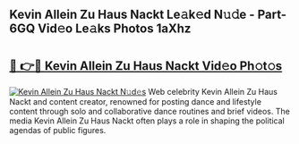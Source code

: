 ## Kevin Allein Zu Haus Nackt Le𝚊k𝚎d N𝚞𝚍e - Part-6GQ Vid𝚎o Le𝚊ks Photos 1aXhz

# <h2><a href="http://fb9r7u.evod.top/?m=Kevin+Allein+Zu+Haus+Nackt">🔗 👉🔴 Kevin Allein Zu Haus Nackt Vid𝚎o Ph𝚘t𝚘s</a></h2>

[![Kevin Allein Zu Haus Nackt N𝚞d𝚎s](https://i.imgur.com/8V9OHl7.gif)](http://fb9r7u.evod.top/?m=Kevin+Allein+Zu+Haus+Nackt)
Web celebrity Kevin Allein Zu Haus Nackt and content creator, renowned for posting dance and lifestyle content through solo and collaborative dance routines and brief videos. The media Kevin Allein Zu Haus Nackt often plays a role in shaping the political agendas of public figures. 
